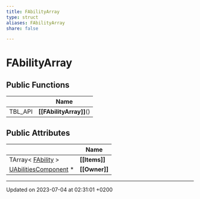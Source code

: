 ```yaml
---
title: FAbilityArray
type: struct
aliases: FAbilityArray
share: false

---
```


# FAbilityArray





## Public Functions

|                | Name           |
| -------------- | -------------- |
| TBL_API | **[[FAbilityArray]]**() |

## Public Attributes

|                | Name           |
| -------------- | -------------- |
| TArray< [FAbility](/docs/SDK/Source/Classes/structFAbility.md) > | **[[Items]]**  |
| [UAbilitiesComponent](/docs/SDK/Source/Classes/classUAbilitiesComponent.md) * | **[[Owner]]**  |

-------------------------------

Updated on 2023-07-04 at 02:31:01 +0200